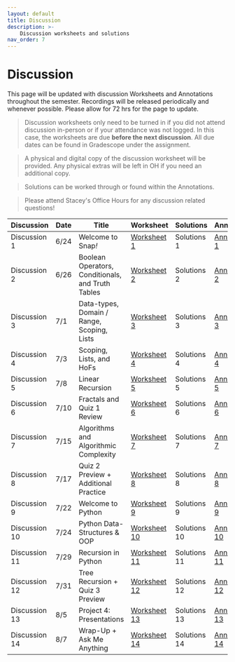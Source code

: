 ```yaml
---
layout: default
title: Discussion
description: >-
    Discussion worksheets and solutions
nav_order: 7
---
```


# Discussion

This page will be updated with discussion Worksheets and Annotations throughout the semester. Recordings will be released periodically and whenever possible. Please allow for 72 hrs for the page to update. 

> Discussion worksheets only need to be turned in if you did not attend discussion in-person or if your attendance was not logged. In this case, the worksheets are due **before the next discussion**. All due dates can be found in Gradescope under the assignment. 

> A physical and digital copy of the discussion worksheet will be provided. Any physical extras will be left in OH if you need an additional copy.

> Solutions can be worked through or found within the Annotations.

> Please attend Stacey's Office Hours for any discussion related questions!

<table>
  <thead>
    <tr>
      <th>Discussion</th>
      <th>Date</th>
      <th>Title</th>
      <th>Worksheet</th>
      <th>Solutions</th>
      <th>Annotations</th>
    </tr>
  </thead>
  <tbody>
    <tr>
      <td>Discussion 1</td>
      <td>6/24</td>
      <td>Welcome to Snap<em>!</em></td>
      <td><a href="https://drive.google.com/drive/folders/1mYfYNawnmTOK9t4kR1wzu_auZBq7AQwA?usp=sharing">Worksheet 1</a></td>
      <td>Solutions 1</td>
      <td><a href="https://drive.google.com/file/d/1QB5Y4fT-N63k7wbvjssfSFw7umhC2wzw/view?usp=sharing">Annotations 1</a></td>
    </tr>
    <tr>
      <td>Discussion 2</td>
      <td>6/26</td>
      <td>Boolean Operators, Conditionals, and Truth Tables</td>
      <td><a href="https://drive.google.com/drive/u/0/folders/1iQIyscHTTV3E3iibGPUcRgktiZFGHEuK">Worksheet 2</a></td>
      <td>Solutions 2</a></td>
      <td><a href="https://drive.google.com/drive/folders/1rPswukjK4ogcuaDqnVygOlSeS1kkz2I0">Annotations 2</a></td>
    </tr>
    <tr>
      <td>Discussion 3</td>
      <td>7/1</td>
      <td>Data-types, Domain / Range, Scoping, Lists</td>
      <td><a href="#">Worksheet 3</a></td>
      <td>Solutions 3</a></td>
      <td><a href="#">Annotations 3</a></td>
    </tr>
    <tr>
      <td>Discussion 4</td>
      <td>7/3</td>
      <td>Scoping, Lists, and HoFs</td>
      <td><a href="#">Worksheet 4</a></td>
      <td>Solutions 4</a></td>
      <td><a href="#">Annotations 4</a></td>
    </tr>
    <tr>
      <td>Discussion 5</td>
      <td>7/8</td>
      <td>Linear Recursion</td>
      <td><a href="#">Worksheet 5</a></td>
      <td>Solutions 5</a></td>
      <td><a href="#">Annotations 5</a></td>
    </tr>
    <tr>
      <td>Discussion 6</td>
      <td>7/10</td>
      <td>Fractals and Quiz 1 Review</td>
      <td><a href="#">Worksheet 6</a></td>
      <td>Solutions 6</a></td>
      <td><a href="#">Annotations 6</a></td>
    </tr>
    <tr>
      <td>Discussion 7</td>
      <td>7/15</td>
      <td>Algorithms and Algorithmic Complexity</td>
      <td><a href="#">Worksheet 7</a></td>
      <td>Solutions 7</a></td>
      <td><a href="#">Annotations 7</a></td>
    </tr>
    <tr>
      <td>Discussion 8</td>
      <td>7/17</td>
      <td>Quiz 2 Preview + Additional Practice</td>
      <td><a href="#">Worksheet 8</a></td>
      <td>Solutions 8</a></td>
      <td><a href="#">Annotations 8</a></td>
    </tr>
    <tr>
      <td>Discussion 9</td>
      <td>7/22</td>
      <td>Welcome to Python</td>
      <td><a href="#">Worksheet 9</a></td>
      <td>Solutions 9</a></td>
      <td><a href="#">Annotations 9</a></td>
    </tr>
    <tr>
      <td>Discussion 10</td>
      <td>7/24</td>
      <td>Python Data-Structures & OOP</td>
      <td><a href="#">Worksheet 10</a></td>
      <td>Solutions 10</a></td>
      <td><a href="#">Annotations 10</a></td>
    </tr>
    <tr>
      <td>Discussion 11</td>
      <td>7/29</td>
      <td>Recursion in Python</td>
      <td><a href="#">Worksheet 11</a></td>
      <td>Solutions 11</a></td>
      <td><a href="#">Annotations 11</a></td>
    </tr>
    <tr>
      <td>Discussion 12</td>
      <td>7/31</td>
      <td>Tree Recursion + Quiz 3 Preview</td>
      <td><a href="#">Worksheet 12</a></td>
      <td>Solutions 12</a></td>
      <td><a href="#">Annotations 12</a></td>
    </tr>
    <tr>
      <td>Discussion 13</td>
      <td>8/5</td>
      <td>Project 4: Presentations</td>
      <td><a href="#">Worksheet 13</a></td>
      <td>Solutions 13</a></td>
      <td><a href="#">Annotations 13</a></td>
    </tr>
    <tr>
      <td>Discussion 14</td>
      <td>8/7</td>
      <td>Wrap-Up + Ask Me Anything</td>
      <td><a href="#">Worksheet 14</a></td>
      <td>Solutions 14</a></td>
      <td><a href="#">Annotations 14</a></td>
    </tr>
  </tbody>
</table>
